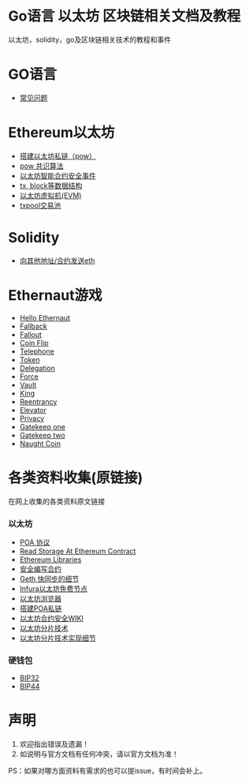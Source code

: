 # Go语言 以太坊 区块链相关文档及教程
以太坊，solidity，go及区块链相关技术的教程和事件
# GO语言
* [常见问题](./go/go_zh.md)

# Ethereum以太坊
* [搭建以太坊私链（pow）](./ethereum/how_to_build_private_net_zh.md)  
* [pow 共识算法](./ethereum/pow_zh.md)  
* [以太坊智能合约安全事件](./ethereum/security_incident_zh.md)
* [tx, block等数据结构](./ethereum/data_structure.md)
* [以太坊虚拟机(EVM)](./ethereum/evm_zh.md)
* [txpool交易池](./ethereum/txpool_zh.md)

# Solidity
* [向其他地址/合约发送eth](./solidity/send_eth_zh.md)

# Ethernaut游戏
* [Hello Ethernaut](./ethernaut/0_Hello_Ethernaut_zh.md)
* [Fallback](./ethernaut/1_Fallback_zh.md)
* [Fallout](./ethernaut/2_Fallout_zh.md)
* [Coin Flip](./ethernaut/3_Coin_Flip_zh.md)
* [Telephone](./ethernaut/4_Telephone_zh.md)
* [Token](./ethernaut/5_Token_zh.md)
* [Delegation](./ethernaut/6_Delegation_zh.md)
* [Force](./ethernaut/7_Force_zh.md)
* [Vault](./ethernaut/8_Vault_zh.md)
* [King](./ethernaut/9_King_zh.md)
* [Reentrancy](./ethernaut/10_Reentrancy_zh.md)
* [Elevator](./ethernaut/11_Elevator_zh.md)
* [Privacy](./ethernaut/12_Privacy_zh.md)
* [Gatekeep one](./ethernaut/13_Gatekeep_one_zh.md)
* [Gatekeep two](./ethernaut/14_Gatekeep_two_zh.md)
* [Naught Coin](./ethernaut/15_Naught_Coin_zh.md)

# 各类资料收集(原链接)
在网上收集的各类资料原文链接

### 以太坊
* [POA 协议](https://github.com/ethereum/EIPs/issues/225)
* [Read Storage At Ethereum Contract](https://medium.com/aigang-network/how-to-read-ethereum-contract-storage-44252c8af925)
* [Ethereum Libraries](https://github.com/Modular-Network/ethereum-libraries)
* [安全编写合约](https://github.com/ConsenSys/smart-contract-best-practices/blob/master/README-zh.md)
* [Geth 快同步的细节](https://github.com/ethereum/go-ethereum/issues/15001)
* [Infura以太坊免费节点](https://infura.io)
* [以太坊浏览器](https://etherscan.io)
* [搭建POA私链](https://hackernoon.com/setup-your-own-private-proof-of-authority-ethereum-network-with-geth-9a0a3750cda8)
* [以太坊合约安全WIKI](https://github.com/ethereum/wiki/wiki/Safety)
* [以太坊分片技术](https://blockgeeks.com/guides/what-are-ethereum-nodes-and-sharding/)
* [以太坊分片技术实现细节](https://github.com/ethereum/sharding/blob/develop/docs/doc.md)

### 硬钱包
* [BIP32](https://github.com/bitcoin/bips/blob/master/bip-0032.mediawiki)
* [BIP44](https://github.com/bitcoin/bips/blob/master/bip-0044.mediawiki)

# 声明
1. 欢迎指出错误及遗漏！
2. 如说明与官方文档有任何冲突，请以官方文档为准！

PS：如果对哪方面资料有需求的也可以提issue，有时间会补上。
